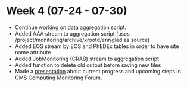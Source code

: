 # Week 4 (07-24 - 07-30)

*   Continue working on data aggregation script.
*   Added AAA stream to aggregation script (uses /project/monitoring/archive/xrootd/enr/gled as source)
*   Added EOS stream by EOS and PhEDEx tables in order to have site name attribute
*   Added JobMonitoring (CRAB) stream to aggregation script
*   Added function to delete old output before saving new files
*   Made a [presentation](./Presentations/Presentation_Justinas_Rumsevicius_2017-07-26.pdf) about current progress and upcoming steps in CMS Computing Monitoring Forum.
